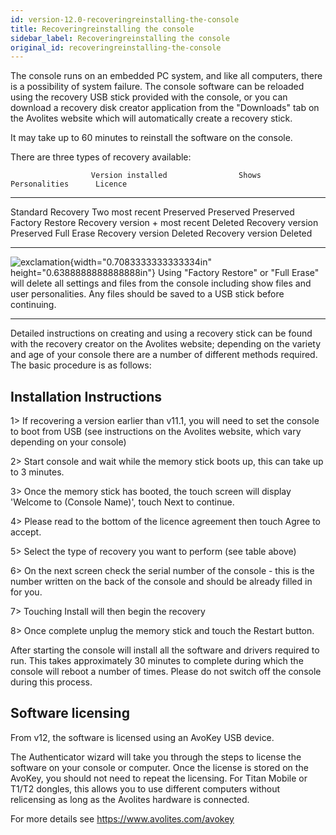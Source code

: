 ```yaml
---
id: version-12.0-recoveringreinstalling-the-console
title: Recoveringreinstalling the console
sidebar_label: Recoveringreinstalling the console
original_id: recoveringreinstalling-the-console
---
```


The console runs on an embedded PC system, and like all computers, there
is a possibility of system failure. The console software can be reloaded
using the recovery USB stick provided with the console, or you can
download a recovery disk creator application from the "Downloads" tab on
the Avolites website which will automatically create a recovery stick.

It may take up to 60 minutes to reinstall the software on the console.

There are three types of recovery available:

                      Version installed                Shows       Personalities      Licence
  ------------------- -------------------------------- ----------- ------------------ -----------
  Standard Recovery   Two most recent                  Preserved   Preserved          Preserved
  Factory Restore     Recovery version + most recent   Deleted     Recovery version   Preserved
  Full Erase          Recovery version                 Deleted     Recovery version   Deleted

  ---------------------------------------------------------------------------------------------------- ------------------------------------------------------------------------------------------------------------------------------------------------------------------------------------------------------
  ![exclamation](/docs/images/image5.png){width="0.7083333333333334in" height="0.6388888888888888in"}   Using "Factory Restore" or "Full Erase" will delete all settings and files from the console including show files and user personalities. Any files should be saved to a USB stick before continuing.
  ---------------------------------------------------------------------------------------------------- ------------------------------------------------------------------------------------------------------------------------------------------------------------------------------------------------------

Detailed instructions on creating and using a recovery stick can be
found with the recovery creator on the Avolites website; depending on
the variety and age of your console there are a number of different
methods required. The basic procedure is as follows:

Installation Instructions
-------------------------

1\> If recovering a version earlier than v11.1, you will need to set the
console to boot from USB (see instructions on the Avolites website,
which vary depending on your console)

2\> Start console and wait while the memory stick boots up, this can
take up to 3 minutes.

3\> Once the memory stick has booted, the touch screen will display
\'Welcome to (Console Name)\', touch Next to continue.

4\> Please read to the bottom of the licence agreement then touch Agree
to accept.

5\> Select the type of recovery you want to perform (see table above)

6\> On the next screen check the serial number of the console - this is
the number written on the back of the console and should be already
filled in for you.

7\> Touching Install will then begin the recovery

8\> Once complete unplug the memory stick and touch the Restart button.

After starting the console will install all the software and drivers
required to run. This takes approximately 30 minutes to complete during
which the console will reboot a number of times. Please do not switch
off the console during this process.

Software licensing
------------------

From v12, the software is licensed using an AvoKey USB device.

The Authenticator wizard will take you through the steps to license the
software on your console or computer. Once the license is stored on the
AvoKey, you should not need to repeat the licensing. For Titan Mobile or
T1/T2 dongles, this allows you to use different computers without
relicensing as long as the Avolites hardware is connected.

For more details see https://www.avolites.com/avokey



